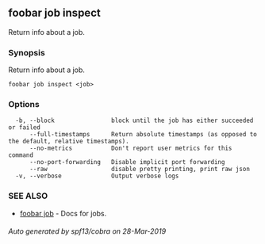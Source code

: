 ## foobar job inspect

Return info about a job.

### Synopsis


Return info about a job.

```
foobar job inspect <job>
```

### Options

```
  -b, --block                block until the job has either succeeded or failed
      --full-timestamps      Return absolute timestamps (as opposed to the default, relative timestamps).
      --no-metrics           Don't report user metrics for this command
      --no-port-forwarding   Disable implicit port forwarding
      --raw                  disable pretty printing, print raw json
  -v, --verbose              Output verbose logs
```

### SEE ALSO
* [foobar job](foobar_job.md)	 - Docs for jobs.

###### Auto generated by spf13/cobra on 28-Mar-2019
